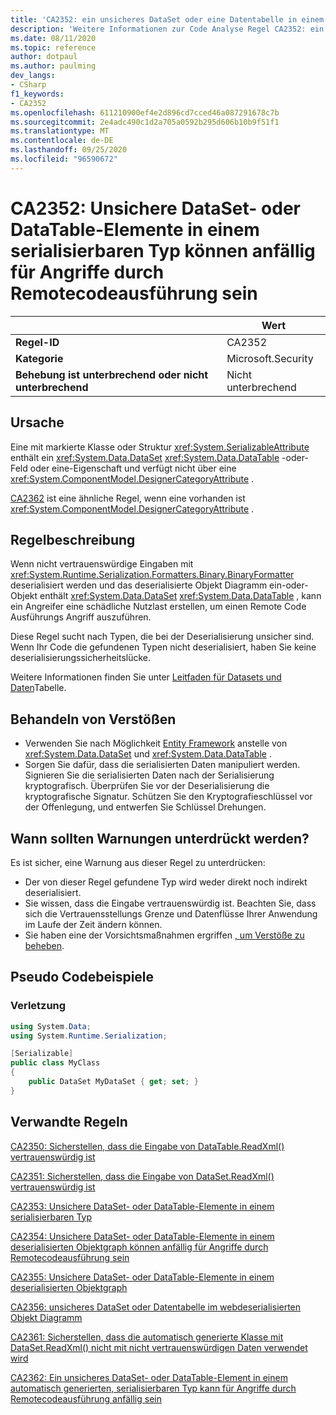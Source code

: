 ```yaml
---
title: 'CA2352: ein unsicheres DataSet oder eine Datentabelle in einem serialisierbaren Typ kann anfällig für Remote Code Ausführungs Angriffe sein (Code Analyse).'
description: 'Weitere Informationen zur Code Analyse Regel CA2352: ein unsicheres DataSet oder eine Datentabelle in einem serialisierbaren Typ kann anfällig für Remote Code Execution-Angriffe sein.'
ms.date: 08/11/2020
ms.topic: reference
author: dotpaul
ms.author: paulming
dev_langs:
- CSharp
f1_keywords:
- CA2352
ms.openlocfilehash: 611210900ef4e2d896cd7cced46a087291678c7b
ms.sourcegitcommit: 2e4adc490c1d2a705a0592b295d606b10b9f51f1
ms.translationtype: MT
ms.contentlocale: de-DE
ms.lasthandoff: 09/25/2020
ms.locfileid: "96590672"
---
```

# <a name="ca2352-unsafe-dataset-or-datatable-in-serializable-type-can-be-vulnerable-to-remote-code-execution-attacks"></a>CA2352: Unsichere DataSet- oder DataTable-Elemente in einem serialisierbaren Typ können anfällig für Angriffe durch Remotecodeausführung sein

| | Wert |
|-|-|
| **Regel-ID** |CA2352|
| **Kategorie** |Microsoft.Security|
| **Behebung ist unterbrechend oder nicht unterbrechend** |Nicht unterbrechend|

## <a name="cause"></a>Ursache

Eine mit markierte Klasse oder Struktur <xref:System.SerializableAttribute> enthält ein <xref:System.Data.DataSet> <xref:System.Data.DataTable> -oder-Feld oder eine-Eigenschaft und verfügt nicht über eine <xref:System.ComponentModel.DesignerCategoryAttribute> .

[CA2362](ca2362.md) ist eine ähnliche Regel, wenn eine vorhanden ist <xref:System.ComponentModel.DesignerCategoryAttribute> .

## <a name="rule-description"></a>Regelbeschreibung

Wenn nicht vertrauenswürdige Eingaben mit <xref:System.Runtime.Serialization.Formatters.Binary.BinaryFormatter> deserialisiert werden und das deserialisierte Objekt Diagramm ein-oder-Objekt enthält <xref:System.Data.DataSet> <xref:System.Data.DataTable> , kann ein Angreifer eine schädliche Nutzlast erstellen, um einen Remote Code Ausführungs Angriff auszuführen.

Diese Regel sucht nach Typen, die bei der Deserialisierung unsicher sind. Wenn Ihr Code die gefundenen Typen nicht deserialisiert, haben Sie keine deserialisierungssicherheitslücke.

Weitere Informationen finden Sie unter [Leitfaden für Datasets und Daten](https://go.microsoft.com/fwlink/?linkid=2132227)Tabelle.

## <a name="how-to-fix-violations"></a>Behandeln von Verstößen

- Verwenden Sie nach Möglichkeit [Entity Framework](/ef/) anstelle von <xref:System.Data.DataSet> und <xref:System.Data.DataTable> .
- Sorgen Sie dafür, dass die serialisierten Daten manipuliert werden. Signieren Sie die serialisierten Daten nach der Serialisierung kryptografisch. Überprüfen Sie vor der Deserialisierung die kryptografische Signatur. Schützen Sie den Kryptografieschlüssel vor der Offenlegung, und entwerfen Sie Schlüssel Drehungen.

## <a name="when-to-suppress-warnings"></a>Wann sollten Warnungen unterdrückt werden?

Es ist sicher, eine Warnung aus dieser Regel zu unterdrücken:

- Der von dieser Regel gefundene Typ wird weder direkt noch indirekt deserialisiert.
- Sie wissen, dass die Eingabe vertrauenswürdig ist. Beachten Sie, dass sich die Vertrauensstellungs Grenze und Datenflüsse Ihrer Anwendung im Laufe der Zeit ändern können.
- Sie haben eine der Vorsichtsmaßnahmen ergriffen [, um Verstöße zu beheben](#how-to-fix-violations).

## <a name="pseudo-code-examples"></a>Pseudo Codebeispiele

### <a name="violation"></a>Verletzung

```csharp
using System.Data;
using System.Runtime.Serialization;

[Serializable]
public class MyClass
{
    public DataSet MyDataSet { get; set; }
}
```

## <a name="related-rules"></a>Verwandte Regeln

[CA2350: Sicherstellen, dass die Eingabe von DataTable.ReadXml() vertrauenswürdig ist](ca2350.md)

[CA2351: Sicherstellen, dass die Eingabe von DataSet.ReadXml() vertrauenswürdig ist](ca2351.md)

[CA2353: Unsichere DataSet- oder DataTable-Elemente in einem serialisierbaren Typ](ca2353.md)

[CA2354: Unsichere DataSet- oder DataTable-Elemente in einem deserialisierten Objektgraph können anfällig für Angriffe durch Remotecodeausführung sein](ca2354.md)

[CA2355: Unsichere DataSet- oder DataTable-Elemente in einem deserialisierten Objektgraph](ca2355.md)

[CA2356: unsicheres DataSet oder Datentabelle im webdeserialisierten Objekt Diagramm](ca2356.md)

[CA2361: Sicherstellen, dass die automatisch generierte Klasse mit DataSet.ReadXml() nicht mit nicht vertrauenswürdigen Daten verwendet wird](ca2361.md)

[CA2362: Ein unsicheres DataSet- oder DataTable-Element in einem automatisch generierten, serialisierbaren Typ kann für Angriffe durch Remotecodeausführung anfällig sein](ca2362.md)
